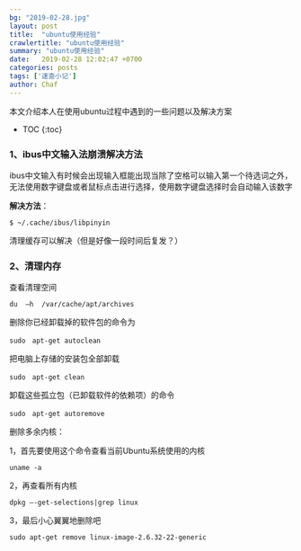 ```yaml
---
bg: "2019-02-28.jpg"
layout: post
title:  "ubuntu使用经验"
crawlertitle: "ubuntu使用经验"
summary: "ubuntu使用经验"
date:   2019-02-28 12:02:47 +0700
categories: posts
tags: ['速查小记']
author: Chaf
---
```


本文介绍本人在使用ubuntu过程中遇到的一些问题以及解决方案

* TOC
{:toc}
### 1、ibus中文输入法崩溃解决方法

ibus中文输入有时候会出现输入框能出现当除了空格可以输入第一个待选词之外，无法使用数字键盘或者鼠标点击进行选择，使用数字键盘选择时会自动输入该数字

**解决方法**：

```shell
$ ~/.cache/ibus/libpinyin
```

清理缓存可以解决（但是好像一段时间后复发？）

### 2、清理内存

查看清理空间

```shell
du  –h  /var/cache/apt/archives
```

删除你已经卸载掉的软件包的命令为

```shell
sudo　apt-get autoclean
```

把电脑上存储的安装包全部卸载

```shell
sudo　apt-get clean
```

卸载这些孤立包（已卸载软件的依赖项）的命令

```shell
sudo　apt-get autoremove
```

删除多余内核：

1，首先要使用这个命令查看当前Ubuntu系统使用的内核

```shell
uname -a
```

2，再查看所有内核

```shell
dpkg –-get-selections|grep linux
```

3，最后小心翼翼地删除吧

```shell
sudo apt-get remove linux-image-2.6.32-22-generic
```

